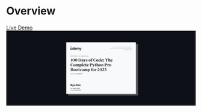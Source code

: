 <h1>Overview</h1>
<a href="https://no-watermark.onrender.com">Live Demo </a>
<img src="img/1.jpg">


